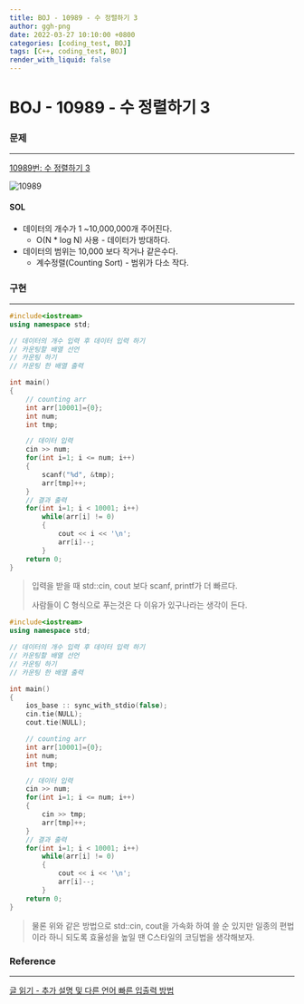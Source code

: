 ```yaml
---
title: BOJ - 10989 - 수 정렬하기 3
author: ggh-png
date: 2022-03-27 10:10:00 +0800
categories: [coding_test, BOJ]
tags: [C++, coding_test, BOJ]
render_with_liquid: false
---
```


# BOJ - 10989 - 수 정렬하기 3

### 문제

---

[10989번: 수 정렬하기 3](https://www.acmicpc.net/problem/10989)

![10989](https://user-images.githubusercontent.com/71277820/160267744-ac38fcea-560a-40ae-b1c4-5d36b201531b.png)

#### SOL

- 데이터의 개수가 1 ~10,000,000개 주어진다.
    - O(N * log N) 사용 - 데이터가 방대하다.
- 데이터의 범위는 10,000 보다 작거나 같은수다.
    - 계수정렬(Counting Sort) - 범위가 다소 작다.

### 구현

---

```cpp
#include<iostream>
using namespace std; 

// 데이터의 개수 입력 후 데이터 입력 하기  
// 카운팅할 배열 선언 
// 카운팅 하기 
// 카운팅 한 배열 출력 

int main()
{   
    // counting arr 
    int arr[10001]={0}; 
    int num;
    int tmp;

    // 데이터 입력 
    cin >> num;
    for(int i=1; i <= num; i++)
    {
        scanf("%d", &tmp);
        arr[tmp]++;
    }
    // 결과 출력
    for(int i=1; i < 10001; i++)
        while(arr[i] != 0)
        {
            cout << i << '\n';
            arr[i]--; 
        }       
    return 0;
}
```

> 입력을 받을 때 std::cin, cout 보다 scanf, printf가 더 빠르다.
> 
> 
> 사람들이 C 형식으로 푸는것은 다 이유가 있구나라는 생각이 든다.  
> 

```cpp
#include<iostream>
using namespace std; 

// 데이터의 개수 입력 후 데이터 입력 하기  
// 카운팅할 배열 선언 
// 카운팅 하기 
// 카운팅 한 배열 출력 

int main()
{   
    ios_base :: sync_with_stdio(false); 
    cin.tie(NULL); 
    cout.tie(NULL);

    // counting arr 
    int arr[10001]={0}; 
    int num;
    int tmp;

    // 데이터 입력 
    cin >> num;
    for(int i=1; i <= num; i++)
    {
        cin >> tmp;
        arr[tmp]++;
    }
    // 결과 출력
    for(int i=1; i < 10001; i++)
        while(arr[i] != 0)
        {
            cout << i << '\n';
            arr[i]--; 
        }       
    return 0;
}
```

> 물론 위와 같은 방법으로 std::cin, cout을 가속화 하여 쓸 순 있지만 일종의 편법이라 하니 되도록 효율성을 높일 땐 C스타일의 코딩법을 생각해보자.
> 

### Reference

---

[글 읽기 - 추가 설명 및 다른 언어 빠른 입출력 방법](https://www.acmicpc.net/board/view/22716)